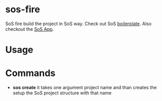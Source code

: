 sos-fire
===

SoS fire build the project in SoS way. Check out SoS
[boilerplate](https://github.com/jkhabra/react-typescript-graphql-postgres-boilerplate).
Also checkout the [SoS App](https://github.com/sosinc/sos-app).

<!-- toc -->
# Usage
<!-- usage -->
# Commands
- **sos create** it takes one argument project name and than creates the setup the SoS project structure with that name
<!-- commands -->
